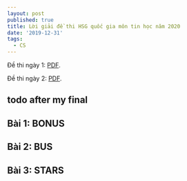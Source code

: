 ```yaml
---
layout: post
published: true
title: Lời giải đề thi HSG quốc gia môn tin học năm 2020
date: '2019-12-31'
tags:
  - CS
---
```

Đề thi ngày 1: [PDF](/data/VOI2020_day_1.pdf).

Đề thi ngày 2: [PDF](/data/VOI2020_day_2.pdf).

## todo after my final
## Bài 1: BONUS
## Bài 2: BUS
## Bài 3: STARS
